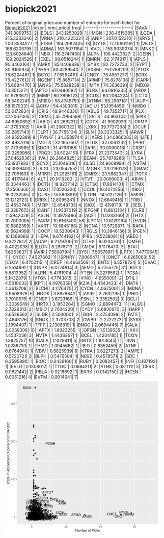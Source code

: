 # biopick2021
Percent of original price and number of entrants for each ticket for [Biopick2021](https://twitter.com/hashtag/Biopick2021)
|ticker |  nrml_price| freq|
|:------|-----------:|----:|
|SAVA   | 341.8899753|    2|
|EOLS   | 243.1250029|    1|
|IMGN   | 238.4615385|    1|
|LQDA   | 215.3333346|    2|
|VRNA   | 210.4225321|    2|
|ANIP   | 207.0152310|    1|
|KRYS   | 200.3534277|    1|
|PDSB   | 194.2982405|   13|
|CYTK   | 177.0961162|    1|
|VKTX   | 168.6206795|    2|
|ADMA   | 163.5071194|    1|
|AVDL   | 153.9039074|    3|
|MNKD   | 123.6024840|    1|
|NBIX   | 118.2747430|    1|
|ALPN   | 109.4423827|    2|
|GERN   | 109.2024526|    1|
|EXEL   |  98.0516244|    1|
|BMRN   |  92.3174917|    1|
|APLS   |  90.3462164|    1|
|AMRX   |  85.0409836|    1|
|SYBX   |  82.7272733|    2|
|EYPT   |  80.9100974|    1|
|PHAR   |  80.4289540|    2|
|AXSM   |  79.0766203|    3|
|PTGX   |  78.6224467|    1|
|BCYC   |  77.6562461|    4|
|ONCY   |  76.4957277|    1|
|BCRX   |  76.4227612|    7|
|NGENF  |  75.8857114|    2|
|ARMP   |  75.8278138|    2|
|CAPR   |  75.6684470|    3|
|ANVS   |  75.5828238|    8|
|IMTX   |  74.3636391|    6|
|MDXG   |  70.8515271|    1|
|APTO   |  67.0480582|   12|
|BLRX   |  64.0816335|    3|
|ARDX   |  61.9783672|    2|
|IMMP   |  60.3896123|    2|
|RCUS   |  60.2064224|    1|
|LCTX   |  58.5492241|    3|
|MREO   |  58.4745750|    8|
|ATNM   |  58.2697181|    7|
|AUPH   |  58.1979331|    4|
|ACHV   |  54.4303815|    2|
|ACIU   |  53.1954856|    1|
|NWBO   |  50.6172834|    9|
|CRIS   |  49.9446330|   11|
|ABUS   |  49.7252717|    3|
|PLX    |  47.2067065|    2|
|CRMD   |  45.7994588|    1|
|GRTS   |  44.9631441|    6|
|EPIX   |  44.6950692|    3|
|ABIO   |  43.2692312|    1|
|CDTX   |  41.9902929|    1|
|ORMP   |  41.3793102|    1|
|XAIR   |  41.2060322|   18|
|LXRX   |  39.7727268|    2|
|OCUP   |  39.2857143|    1|
|CLPT   |  38.7755104|    3|
|SLN    |  38.3333325|    1|
|ARWR   |  34.9592399|    8|
|PYNKF  |  34.3589744|    2|
|XERS   |  34.0866283|    8|
|LIFE   |  32.4937016|    5|
|MGTX   |  32.1957507|    1|
|ALDX   |  32.0061232|    1|
|PPBT   |  31.7733985|    1|
|SDGR   |  31.4796168|    1|
|DARE   |  30.0000018|    1|
|CRSP   |  29.2259996|    1|
|PRQR   |  28.5024151|    1|
|IFRX   |  27.2373543|    2|
|LYRA   |  27.0462636|    2|
|IVA    |  26.2664825|    2|
|BEAM   |  25.7878286|    1|
|TLSA   |  25.1937983|    1|
|SCYX   |  25.1046016|    1|
|CLSD   |  24.9609994|    4|
|VSTM   |  24.3939400|    3|
|RIGL   |  23.0547552|    2|
|MGNX   |  23.0180178|    1|
|DMAC   |  22.7091631|    6|
|MRKR   |  21.2925181|    2|
|CMRX   |  20.5882347|    2|
|TGTX   |  20.4117644|    8|
|ALT    |  20.1416203|    2|
|VTVT   |  20.0000003|    4|
|ARVN   |  19.3344463|    1|
|DCTH   |  18.9237142|    3|
|CTSO   |  17.8614101|    1|
|CTMX   |  17.2566360|    3|
|CASI   |  17.0526320|    1|
|OCUL   |  16.4074256|    1|
|XBIO   |  16.0232555|    2|
|QURE   |  15.5603919|    1|
|LTRN   |  14.5127126|    1|
|AMRN   |  13.1212723|    1|
|DRRX   |  12.8095241|    1|
|NNOX   |  12.6640416|    1|
|TRIB   |  12.4653740|    1|
|MEIP   |  12.4548735|    4|
|SIOX   |  12.4198719|   18|
|SEEL   |  12.3287673|    2|
|CANF   |  11.9337019|    2|
|EPGNF  |  11.8613134|    1|
|CLRB   |  11.5942029|    5|
|ASLN   |  11.3978486|    3|
|ACET   |  11.0283160|    2|
|THTX   |  10.7000005|    1|
|PAVM   |  10.6167400|   58|
|LPCN   |  10.6129164|    1|
|EVGN   |  10.5882359|    1|
|VXRT   |  10.5845186|    2|
|NCNA   |  10.5726871|    1|
|RAFA   |  10.5624998|    1|
|COCP   |  10.5200943|    1|
|RGLS   |  10.3846156|    3|
|PGEN   |  10.1369866|    3|
|HEPA   |   9.6744182|    6|
|PIRS   |   9.5238091|    8|
|ABEO   |   9.3727812|    2|
|ADAP   |   9.2179700|   12|
|GTHX   |   9.0204761|    1|
|OMER   |   8.4022038|    1|
|ELDN   |   8.2876713|    2|
|GMDA   |   8.1176470|    3|
|BTAI   |   7.6363637|    1|
|AVIR   |   7.5808794|    1|
|BYSI   |   7.5657897|    1|
|LPTX   |   7.4770645|   11|
|CYCC   |   7.4027602|   11|
|SPHRY  |   7.0085471|    1|
|ONCT   |   6.6265063|   52|
|CLOV   |   6.4702115|    1|
|CRDF   |   6.4662509|    2|
|BNTC   |   6.3578724|    5|
|CVAC   |   6.2514692|    1|
|GNPX   |   6.0774814|    3|
|AFMD   |   5.7755775|   31|
|BDTX   |   5.5813952|    1|
|ALRN   |   5.4761904|    4|
|YTEN   |   5.2276562|    1|
|PCSA   |   5.1432879|    1|
|VTGN   |   4.7743815|    3|
|VINC   |   4.6650001|    2|
|DTIL   |   4.5610033|    1|
|KPTI   |   4.4976358|    9|
|KZIA   |   4.4543433|    4|
|DMTK   |   4.3613708|    2|
|BLCM   |   4.1176470|    2|
|CYCN   |   4.0625001|    3|
|MDNA   |   3.9508929|    6|
|HOOK   |   3.8878842|    1|
|APRE   |   3.7632135|    1|
|PHIO   |   3.7010676|    6|
|CNSP   |   3.6723166|    1|
|PSNL   |   3.3352502|    3|
|BCLI   |   3.3039649|    3|
|HRTX   |   3.1853284|    1|
|SGMO   |   2.8894473|   11|
|ALGS   |   2.7829313|    2|
|MBIO   |   2.7004220|    1|
|CYDY   |   2.6800670|    3|
|HARP   |   2.6529562|    2|
|SLDB   |   2.5000001|    2|
|EIGR   |   2.4754098|    2|
|FATE   |   2.4643176|    3|
|SNGX   |   2.3703703|    2|
|CWBR   |   2.2727273|    1|
|SYRS   |   2.1994407|    1|
|TFFP   |   2.1306819|    1|
|BNGO   |   2.0694445|    7|
|KALA   |   2.0058309|   10|
|APTX   |   1.8023255|    1|
|OPGN   |   1.5139535|    2|
|XXII   |   1.4537036|    2|
|NVTA   |   1.4436297|    1|
|BCEL   |   1.4204185|    1|
|TCON   |   1.3825757|   10|
|CALA   |   1.1029411|    5|
|GRTX   |   1.1013645|    1|
|TRVN   |   1.0786730|    1|
|THMO   |   1.0045662|    1|
|IBIO   |   0.8852459|    2|
|ATNF   |   0.8764940|    1|
|VBIV   |   0.6825939|    8|
|KTRA   |   0.6227273|    2|
|AMPE   |   0.5720721|    2|
|BLPH   |   0.5475504|    1|
|NBSE   |   0.4578571|    2|
|SDC    |   0.3595890|    1|
|BIOC   |   0.2426160|    1|
|RUBY   |   0.2092457|    1|
|INFI   |   0.1871921|    1|
|EVLO   |   0.1308017|    1|
|TTOO   |   0.0884211|    2|
|ATHX   |   0.0811111|    3|
|CFRX   |   0.0621442|    2|
|PBLA   |   0.0218692|    1|
|BXRX   |   0.0142150|    2|
|HGEN   |   0.0051216|    4|
|EVFM   |   0.0014641|    7|
![retvspicks](biopicks.png?raw=true)
